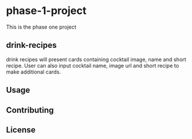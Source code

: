 # phase-1-project

This is the phase one project 

## drink-recipes

drink recipes will present cards containing cocktail image, name and short recipe.
User can also input cocktail name, image url and short recipe to make additional cards.



## Usage



## Contributing

## License
